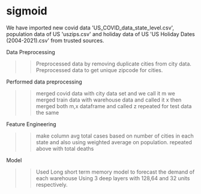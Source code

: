 # sigmoid

We have imported new covid data 'US_COVID_data_state_level.csv', population data of US 'uszips.csv' and holiday data of US 'US Holiday Dates (2004-2021).csv' from trusted sources.

Data Preprocessing
  >> Preprocessed data by removing  duplicate cities from city data.
  >> Preprocessed data to get unique zipcode for cities.
  
Performed data preprocessing
  >> merged covid data with city data set and we call it m
  >> we merged train data with warehouse data and called it x
  >> then merged both m,x dataframe and called z
  >> repeated for test data the same
  
Feature Engineering
  >> make column avg total cases based on number of cities in each state and also using weighted average on population.
  >> repeated above with total deaths
 
Model
  >>Used Long short term memory model to forecast the demand of each warehouse Using 3 deep layers with 128,64 and 32 units respectively.


